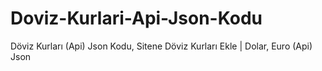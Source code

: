# Doviz-Kurlari-Api-Json-Kodu
Döviz Kurları (Api) Json Kodu, Sitene Döviz Kurları Ekle | Dolar, Euro (Api) Json
